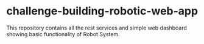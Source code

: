 # challenge-building-robotic-web-app
This repository contains all the rest services and simple web dashboard showing basic functionality of Robot System.
